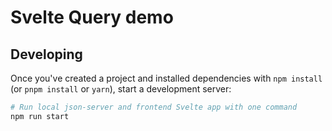 # Svelte Query demo

## Developing

Once you've created a project and installed dependencies with `npm install` (or `pnpm install` or `yarn`), start a development server:

```bash
# Run local json-server and frontend Svelte app with one command
npm run start
```
